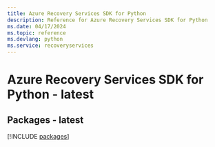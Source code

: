 ```yaml
---
title: Azure Recovery Services SDK for Python
description: Reference for Azure Recovery Services SDK for Python
ms.date: 04/17/2024
ms.topic: reference
ms.devlang: python
ms.service: recoveryservices
---
```

# Azure Recovery Services SDK for Python - latest
## Packages - latest
[!INCLUDE [packages](recovery-services-index.md)]